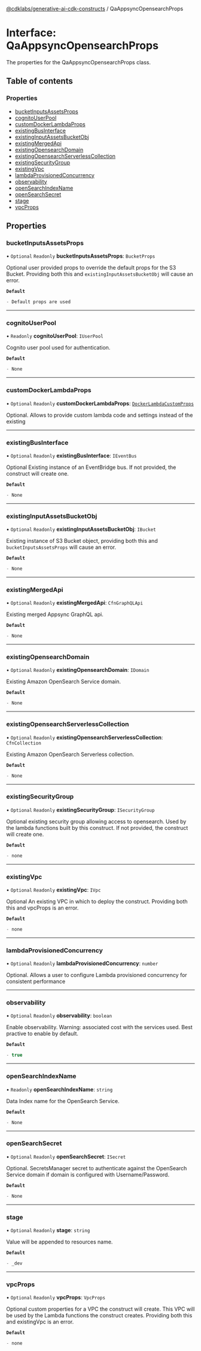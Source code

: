 [@cdklabs/generative-ai-cdk-constructs](../README.md) / QaAppsyncOpensearchProps

# Interface: QaAppsyncOpensearchProps

The properties for the QaAppsyncOpensearchProps class.

## Table of contents

### Properties

- [bucketInputsAssetsProps](QaAppsyncOpensearchProps.md#bucketinputsassetsprops)
- [cognitoUserPool](QaAppsyncOpensearchProps.md#cognitouserpool)
- [customDockerLambdaProps](QaAppsyncOpensearchProps.md#customdockerlambdaprops)
- [existingBusInterface](QaAppsyncOpensearchProps.md#existingbusinterface)
- [existingInputAssetsBucketObj](QaAppsyncOpensearchProps.md#existinginputassetsbucketobj)
- [existingMergedApi](QaAppsyncOpensearchProps.md#existingmergedapi)
- [existingOpensearchDomain](QaAppsyncOpensearchProps.md#existingopensearchdomain)
- [existingOpensearchServerlessCollection](QaAppsyncOpensearchProps.md#existingopensearchserverlesscollection)
- [existingSecurityGroup](QaAppsyncOpensearchProps.md#existingsecuritygroup)
- [existingVpc](QaAppsyncOpensearchProps.md#existingvpc)
- [lambdaProvisionedConcurrency](QaAppsyncOpensearchProps.md#lambdaprovisionedconcurrency)
- [observability](QaAppsyncOpensearchProps.md#observability)
- [openSearchIndexName](QaAppsyncOpensearchProps.md#opensearchindexname)
- [openSearchSecret](QaAppsyncOpensearchProps.md#opensearchsecret)
- [stage](QaAppsyncOpensearchProps.md#stage)
- [vpcProps](QaAppsyncOpensearchProps.md#vpcprops)

## Properties

### bucketInputsAssetsProps

• `Optional` `Readonly` **bucketInputsAssetsProps**: `BucketProps`

Optional user provided props to override the default props for the S3 Bucket.
Providing both this and `existingInputAssetsBucketObj` will cause an error.

**`Default`**

```ts
- Default props are used
```

___

### cognitoUserPool

• `Readonly` **cognitoUserPool**: `IUserPool`

Cognito user pool used for authentication.

**`Default`**

```ts
- None
```

___

### customDockerLambdaProps

• `Optional` `Readonly` **customDockerLambdaProps**: [`DockerLambdaCustomProps`](DockerLambdaCustomProps.md)

Optional. Allows to provide custom lambda code
and settings instead of the existing

___

### existingBusInterface

• `Optional` `Readonly` **existingBusInterface**: `IEventBus`

Optional Existing instance of an EventBridge bus. If not provided, the construct will create one.

**`Default`**

```ts
- None
```

___

### existingInputAssetsBucketObj

• `Optional` `Readonly` **existingInputAssetsBucketObj**: `IBucket`

Existing instance of S3 Bucket object, providing both this and `bucketInputsAssetsProps` will cause an error.

**`Default`**

```ts
- None
```

___

### existingMergedApi

• `Optional` `Readonly` **existingMergedApi**: `CfnGraphQLApi`

Existing merged Appsync GraphQL api.

**`Default`**

```ts
- None
```

___

### existingOpensearchDomain

• `Optional` `Readonly` **existingOpensearchDomain**: `IDomain`

Existing Amazon OpenSearch Service domain.

**`Default`**

```ts
- None
```

___

### existingOpensearchServerlessCollection

• `Optional` `Readonly` **existingOpensearchServerlessCollection**: `CfnCollection`

Existing Amazon OpenSearch Serverless collection.

**`Default`**

```ts
- None
```

___

### existingSecurityGroup

• `Optional` `Readonly` **existingSecurityGroup**: `ISecurityGroup`

Optional existing security group allowing access to opensearch. Used by the lambda functions
built by this construct. If not provided, the construct will create one.

**`Default`**

```ts
- none
```

___

### existingVpc

• `Optional` `Readonly` **existingVpc**: `IVpc`

Optional An existing VPC in which to deploy the construct. Providing both this and
vpcProps is an error.

**`Default`**

```ts
- none
```

___

### lambdaProvisionedConcurrency

• `Optional` `Readonly` **lambdaProvisionedConcurrency**: `number`

Optional. Allows a user to configure
Lambda provisioned concurrency for consistent performance

___

### observability

• `Optional` `Readonly` **observability**: `boolean`

Enable observability. Warning: associated cost with the services
used. Best practive to enable by default.

**`Default`**

```ts
- true
```

___

### openSearchIndexName

• `Readonly` **openSearchIndexName**: `string`

Data Index name for the OpenSearch Service.

**`Default`**

```ts
- None
```

___

### openSearchSecret

• `Optional` `Readonly` **openSearchSecret**: `ISecret`

Optional. SecretsManager secret to authenticate against the OpenSearch Service domain if
domain is configured with Username/Password.

**`Default`**

```ts
- None
```

___

### stage

• `Optional` `Readonly` **stage**: `string`

Value will be appended to resources name.

**`Default`**

```ts
- _dev
```

___

### vpcProps

• `Optional` `Readonly` **vpcProps**: `VpcProps`

Optional custom properties for a VPC the construct will create. This VPC will
be used by the Lambda functions the construct creates. Providing
both this and existingVpc is an error.

**`Default`**

```ts
- none
```
